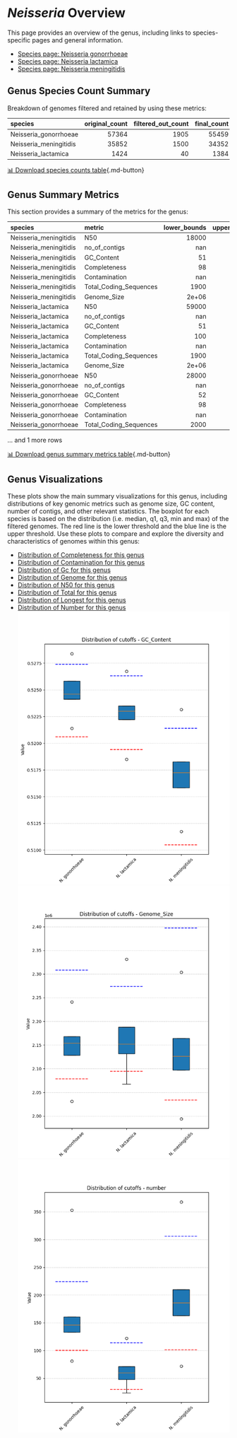 # *Neisseria* Overview
This page provides an overview of the genus, including links to species-specific pages and general information.

- [Species page: Neisseria gonorrhoeae](Neisseria_gonorrhoeae/index.md)
- [Species page: Neisseria lactamica](Neisseria_lactamica/index.md)
- [Species page: Neisseria meningitidis](Neisseria_meningitidis/index.md)
## Genus Species Count Summary
Breakdown of genomes filtered and retained by using these metrics:

| species                |   original_count |   filtered_out_count |   final_count |
|:-----------------------|-----------------:|---------------------:|--------------:|
| Neisseria_gonorrhoeae  |            57364 |                 1905 |         55459 |
| Neisseria_meningitidis |            35852 |                 1500 |         34352 |
| Neisseria_lactamica    |             1424 |                   40 |          1384 |


[📊 Download species counts table](species_counts.csv){.md-button}
## Genus Summary Metrics
This section provides a summary of the metrics for the genus:

| species                | metric                 |   lower_bounds |   upper_bounds |
|:-----------------------|:-----------------------|---------------:|---------------:|
| Neisseria_meningitidis | N50                    |      18000     |      nan       |
| Neisseria_meningitidis | no_of_contigs          |        nan     |      310       |
| Neisseria_meningitidis | GC_Content             |         51     |       53       |
| Neisseria_meningitidis | Completeness           |         98     |      nan       |
| Neisseria_meningitidis | Contamination          |        nan     |        3       |
| Neisseria_meningitidis | Total_Coding_Sequences |       1900     |     2500       |
| Neisseria_meningitidis | Genome_Size            |          2e+06 |        2.4e+06 |
| Neisseria_lactamica    | N50                    |      59000     |      nan       |
| Neisseria_lactamica    | no_of_contigs          |        nan     |      120       |
| Neisseria_lactamica    | GC_Content             |         51     |       53       |
| Neisseria_lactamica    | Completeness           |        100     |      nan       |
| Neisseria_lactamica    | Contamination          |        nan     |        1       |
| Neisseria_lactamica    | Total_Coding_Sequences |       1900     |     2300       |
| Neisseria_lactamica    | Genome_Size            |          2e+06 |        2.3e+06 |
| Neisseria_gonorrhoeae  | N50                    |      28000     |      nan       |
| Neisseria_gonorrhoeae  | no_of_contigs          |        nan     |      230       |
| Neisseria_gonorrhoeae  | GC_Content             |         52     |       53       |
| Neisseria_gonorrhoeae  | Completeness           |         98     |      nan       |
| Neisseria_gonorrhoeae  | Contamination          |        nan     |        3       |
| Neisseria_gonorrhoeae  | Total_Coding_Sequences |       2000     |     2500       |

... and 1 more rows


[📊 Download genus summary metrics table](genus_summary_metrics.csv){.md-button}
## Genus Visualizations
These plots show the main summary visualizations for this genus, including distributions of key genomic metrics such as genome size, GC content, number of contigs, and other relevant statistics. The boxplot for each species is based on the distribution (i.e. median, q1, q3, min and max) of the filtered genomes. The red line is the lower threshold and the blue line is the upper threshold. Use these plots to compare and explore the diversity and characteristics of genomes within this genus:

- [Distribution of Completeness for this genus](Completeness_Specific_boxplot_0.png)
- [Distribution of Contamination for this genus](Contamination_boxplot_0.png)
- [Distribution of Gc for this genus](GC_Content_boxplot_0.png)
- [Distribution of Genome for this genus](Genome_Size_boxplot_0.png)
- [Distribution of N50 for this genus](N50_boxplot_0.png)
- [Distribution of Total for this genus](Total_Coding_Sequences_boxplot_0.png)
- [Distribution of Longest for this genus](longest_boxplot_0.png)
- [Distribution of Number for this genus](number_boxplot_0.png)
![Distribution of Gc](GC_Content_boxplot_0.png)
![Distribution of Genome](Genome_Size_boxplot_0.png)
![Distribution of Number](number_boxplot_0.png)
